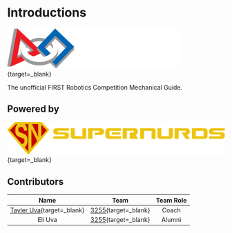 # Introductions

[![FIRST](/assets/images/logos/first.png)](https://www.firstinspires.org/robotics/frc/){target=_blank}

The unofficial FIRST Robotics Competition Mechanical Guide.

## Powered by

[![sn_banner](/assets/images/logos/sn_banner.png)](https://SuperNURDs.com/){target=_blank}

## Contributors

|                       Name                       |                      Team                      | Team Role |
| :----------------------------------------------: | :--------------------------------------------: | :-------: |
| [Tayler Uva](https://Tayler.Tech){target=_blank} | [3255](https://SuperNURDs.com/){target=_blank} |   Coach   |
|                     Eli Uva                      | [3255](https://SuperNURDs.com/){target=_blank} |  Alumni   |
